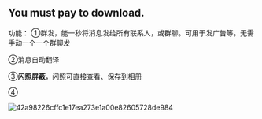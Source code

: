 ## You must pay to download.


功能：
①群发，能一秒将消息发给所有联系人，或群聊。可用于发广告等，无需手动一个一个群聊发

②消息自动翻译

③**闪照屏蔽**，闪照可直接查看、保存到相册

④

![42a98226cffc1e17ea273e1a00e82605728de984](https://user-images.githubusercontent.com/82256583/116806837-46543300-ab62-11eb-9284-351a802ead42.jpeg)



